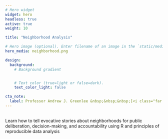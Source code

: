 ```yaml
---
# Hero widget
widget: hero
headless: true
active: true
weight: 10

title: "Neighborhood Analysis"

# Hero image (optional). Enter filename of an image in the `static/media/` folder.
hero_media: neighborhood.png

design:
  background:
    # Background gradient


    # Text color (true=light or false=dark).
    text_color_light: false

cta_note:
  label: Professor Andrew J. Greenlee &nbsp;&nbsp;&nbsp;[<i class="far fa-envelope"></i>](mailto:agreen4@illinois.edu) &nbsp;[<i class="fab fa-twitter"></i>](https://twitter.com/urbprof) &nbsp;[<i class="fab fa-github"></i>](https://www.github.com/urbprof) <br>Department of Urban and Regional Planning <br>Spring 2021
---
```


<br>Learn how to tell evocative stories about neighborhoods for public deliberation, decision-making, and accountability using R and principles of reproducible data analysis
